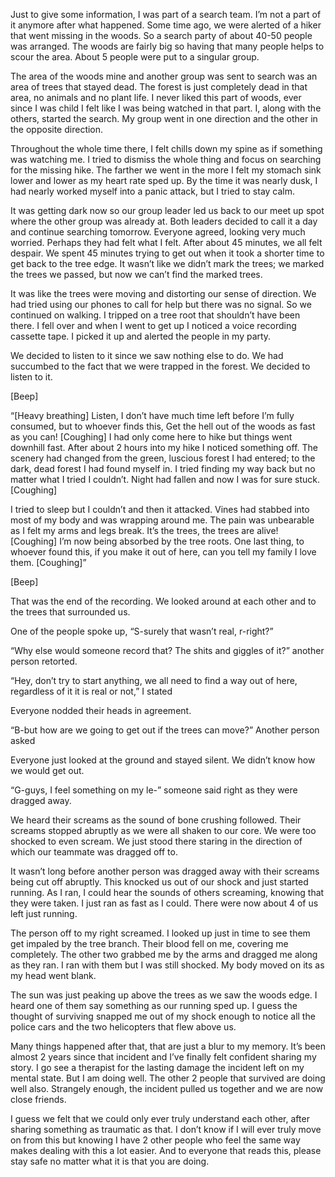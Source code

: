 Just to give some information, I was part of a search team. I’m not a part of it anymore after what happened. Some time ago, we were alerted of a hiker that went missing in the woods. So a search party of about 40-50 people was arranged. The woods are fairly big so having that many people helps to scour the area. About 5 people were put to a singular group.

The area of the woods mine and another group was sent to search was an area of trees that stayed dead. The forest is just completely dead in that area, no animals and no plant life. I never liked this part of woods, ever since I was child I felt like I was being watched in that part. I, along with the others, started the search. My group went in one direction and the other in the opposite direction.

Throughout the whole time there, I felt chills down my spine as if something was watching me. I tried to dismiss the whole thing and focus on searching for the missing hike. The farther we went in the more I felt my stomach sink lower and lower as my heart rate sped up. By the time it was nearly dusk, I had nearly worked myself into a panic attack, but I tried to stay calm.

It was getting dark now so our group leader led us back to our meet up spot where the other group was already at. Both leaders decided to call it a day and continue searching tomorrow. Everyone agreed, looking very much worried. Perhaps they had felt what I felt. After about 45 minutes, we all felt despair. We spent 45 minutes trying to get out when it took a shorter time to get back to the tree edge. It wasn’t like we didn’t mark the trees; we marked the trees we passed, but now we can’t find the marked trees. 

It was like the trees were moving and distorting our sense of direction. We had tried using our phones to call for help but there was no signal. So we continued on walking. I tripped on a tree root that shouldn’t have been there. I fell over and when I went to get up I noticed a voice recording cassette tape. I picked it up and alerted the people in my party. 

We decided to listen to it since we saw nothing else to do. We had succumbed to the fact that we were trapped in the forest. We decided to listen to it. 

\[Beep\]

“\[Heavy breathing\] Listen, I don’t have much time left before I’m fully consumed, but to whoever finds this, Get the hell out of the woods as fast as you can! \[Coughing\] I had only come here to hike but things went downhill fast. After about 2 hours into my hike I noticed something off. The scenery had changed from the green, luscious forest I had entered; to the dark, dead forest I had found myself in. I tried finding my way back but no matter what I tried I couldn’t. Night had fallen and now I was for sure stuck. \[Coughing\] 

I tried to sleep but I couldn’t and then it attacked. Vines had stabbed into most of my body and was wrapping around me. The pain was unbearable as I felt my arms and legs break. It’s the trees, the trees are alive! \[Coughing\] I’m now being absorbed by the tree roots. One last thing, to whoever found this, if you make it out of here, can you tell my family I love them. \[Coughing\]”

\[Beep\]

That was the end of the recording. We looked around at each other and to the trees that surrounded us.

One of the people spoke up, “S-surely that wasn’t real, r-right?”

“Why else would someone record that? The shits and giggles of it?” another person retorted.

“Hey, don’t try to start anything, we all need to find a way out of here, regardless of it it is real or not,” I stated

Everyone nodded their heads in agreement.

“B-but how are we going to get out if the trees can move?” Another person asked

Everyone just looked at the ground and stayed silent. We didn’t know how we would get out. 

“G-guys, I feel something on my le-” someone said right as they were dragged away.

We heard their screams as the sound of bone crushing followed. Their screams stopped abruptly as we were all shaken to our core. We were too shocked to even scream. We just stood there staring in the direction of which our teammate was dragged off to.

It wasn’t long before another person was dragged away with their screams being cut off abruptly. This knocked us out of our shock and just started running. As I ran, I could hear the sounds of others screaming, knowing that they were taken. I just ran as fast as I could. There were now about 4 of us left just running. 

The person off to my right screamed. I looked up just in time to see them get impaled by the tree branch. Their blood fell on me, covering me completely. The other two grabbed me by the arms and dragged me along as they ran. I ran with them but I was still shocked. My body moved on its as my head went blank. 

The sun was just peaking up above the trees as we saw the woods edge. I heard one of them say something as our running sped up. I guess the thought of surviving snapped me out of my shock enough to notice all the police cars and the two helicopters that flew above us.

Many things happened after that, that are just a blur to my memory. It’s been almost 2 years since that incident and I’ve finally felt confident sharing my story. I go see a therapist for the lasting damage the incident left on my mental state. But I am doing well. The other 2 people that survived are doing well also. Strangely enough, the incident pulled us together and we are now close friends.

I guess we felt that we could only ever truly understand each other, after sharing something as traumatic as that. I don’t know if I will ever truly move on from this but knowing I have 2 other people who feel the same way makes dealing with this a lot easier. And to everyone that reads this, please stay safe no matter what it is that you are doing.